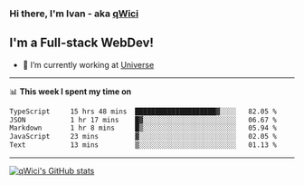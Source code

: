 ### Hi there, I'm Ivan - aka [qWici][website]

## I'm a Full-stack WebDev!
- 🔭 I’m currently working at [Universe][universe]

---

📊 **This week I spent my time on**
<!--START_SECTION:waka-->

```txt
TypeScript     15 hrs 48 mins  ████████████████████▓░░░░   82.05 %
JSON           1 hr 17 mins    █▓░░░░░░░░░░░░░░░░░░░░░░░   06.67 %
Markdown       1 hr 8 mins     █▒░░░░░░░░░░░░░░░░░░░░░░░   05.94 %
JavaScript     23 mins         ▓░░░░░░░░░░░░░░░░░░░░░░░░   02.05 %
Text           13 mins         ▒░░░░░░░░░░░░░░░░░░░░░░░░   01.13 %
```

<!--END_SECTION:waka-->

---

[![qWici's GitHub stats](https://github-readme-stats.vercel.app/api?username=qWici)](https://github.com/qWici/github-readme-stats)

[website]: https://devkucher.com
[twitter]: https://twitter.com/KucherDev
[linkedin]: https://www.linkedin.com/in/ivankucher
[universe]: https://universeapps.limited
